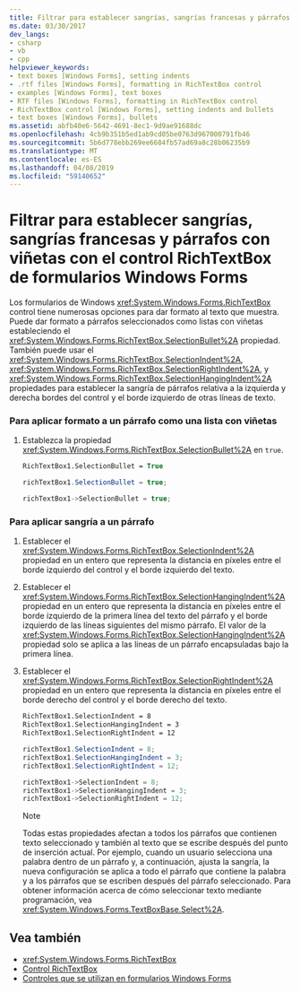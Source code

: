 ```yaml
---
title: Filtrar para establecer sangrías, sangrías francesas y párrafos con viñetas con el control RichTextBox de formularios Windows Forms
ms.date: 03/30/2017
dev_langs:
- csharp
- vb
- cpp
helpviewer_keywords:
- text boxes [Windows Forms], setting indents
- .rtf files [Windows Forms], formatting in RichTextBox control
- examples [Windows Forms], text boxes
- RTF files [Windows Forms], formatting in RichTextBox control
- RichTextBox control [Windows Forms], setting indents and bullets
- text boxes [Windows Forms], bullets
ms.assetid: abfb40e6-5642-4691-8ec1-9d9ae91688dc
ms.openlocfilehash: 4cb9b351b5ed1ab9cd05be0763d967000791fb46
ms.sourcegitcommit: 5b6d778ebb269ee6684fb57ad69a8c28b06235b9
ms.translationtype: MT
ms.contentlocale: es-ES
ms.lasthandoff: 04/08/2019
ms.locfileid: "59140652"
---
```

# <a name="how-to-set-indents-hanging-indents-and-bulleted-paragraphs-with-the-windows-forms-richtextbox-control"></a>Filtrar para establecer sangrías, sangrías francesas y párrafos con viñetas con el control RichTextBox de formularios Windows Forms
Los formularios de Windows <xref:System.Windows.Forms.RichTextBox> control tiene numerosas opciones para dar formato al texto que muestra. Puede dar formato a párrafos seleccionados como listas con viñetas estableciendo el <xref:System.Windows.Forms.RichTextBox.SelectionBullet%2A> propiedad. También puede usar el <xref:System.Windows.Forms.RichTextBox.SelectionIndent%2A>, <xref:System.Windows.Forms.RichTextBox.SelectionRightIndent%2A>, y <xref:System.Windows.Forms.RichTextBox.SelectionHangingIndent%2A> propiedades para establecer la sangría de párrafos relativa a la izquierda y derecha bordes del control y el borde izquierdo de otras líneas de texto.  
  
### <a name="to-format-a-paragraph-as-a-bulleted-list"></a>Para aplicar formato a un párrafo como una lista con viñetas  
  
1.  Establezca la propiedad <xref:System.Windows.Forms.RichTextBox.SelectionBullet%2A> en `true`.  
  
    ```vb  
    RichTextBox1.SelectionBullet = True  
    ```  
  
    ```csharp  
    richTextBox1.SelectionBullet = true;  
    ```  
  
    ```cpp  
    richTextBox1->SelectionBullet = true;  
    ```  
  
### <a name="to-indent-a-paragraph"></a>Para aplicar sangría a un párrafo  
  
1.  Establecer el <xref:System.Windows.Forms.RichTextBox.SelectionIndent%2A> propiedad en un entero que representa la distancia en píxeles entre el borde izquierdo del control y el borde izquierdo del texto.  
  
2.  Establecer el <xref:System.Windows.Forms.RichTextBox.SelectionHangingIndent%2A> propiedad en un entero que representa la distancia en píxeles entre el borde izquierdo de la primera línea del texto del párrafo y el borde izquierdo de las líneas siguientes del mismo párrafo. El valor de la <xref:System.Windows.Forms.RichTextBox.SelectionHangingIndent%2A> propiedad solo se aplica a las líneas de un párrafo encapsuladas bajo la primera línea.  
  
3.  Establecer el <xref:System.Windows.Forms.RichTextBox.SelectionRightIndent%2A> propiedad en un entero que representa la distancia en píxeles entre el borde derecho del control y el borde derecho del texto.  
  
    ```vb  
    RichTextBox1.SelectionIndent = 8  
    RichTextBox1.SelectionHangingIndent = 3  
    RichTextBox1.SelectionRightIndent = 12  
    ```  
  
    ```csharp  
    richTextBox1.SelectionIndent = 8;  
    richTextBox1.SelectionHangingIndent = 3;  
    richTextBox1.SelectionRightIndent = 12;  
    ```  
  
    ```cpp  
    richTextBox1->SelectionIndent = 8;  
    richTextBox1->SelectionHangingIndent = 3;  
    richTextBox1->SelectionRightIndent = 12;  
    ```  
  
    > [!NOTE]
    >  Todas estas propiedades afectan a todos los párrafos que contienen texto seleccionado y también al texto que se escribe después del punto de inserción actual. Por ejemplo, cuando un usuario selecciona una palabra dentro de un párrafo y, a continuación, ajusta la sangría, la nueva configuración se aplica a todo el párrafo que contiene la palabra y a los párrafos que se escriben después del párrafo seleccionado. Para obtener información acerca de cómo seleccionar texto mediante programación, vea <xref:System.Windows.Forms.TextBoxBase.Select%2A>.  
  
## <a name="see-also"></a>Vea también

- <xref:System.Windows.Forms.RichTextBox>
- [Control RichTextBox](richtextbox-control-windows-forms.md)
- [Controles que se utilizan en formularios Windows Forms](controls-to-use-on-windows-forms.md)
